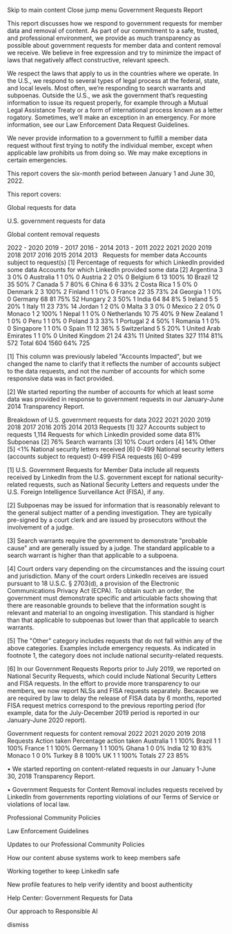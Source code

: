 Skip to main content
Close jump menu
Government Requests Report


This report discusses how we respond to government requests for member data and removal of content. As part of our commitment to a safe, trusted, and professional environment, we provide as much transparency as possible about government requests for member data and content removal we receive. We believe in free expression and try to minimize the impact of laws that negatively affect constructive, relevant speech.

We respect the laws that apply to us in the countries where we operate. In the U.S., we respond to several types of legal process at the federal, state, and local levels. Most often, we’re responding to search warrants and subpoenas. Outside the U.S., we ask the government that’s requesting information to issue its request properly, for example through a Mutual Legal Assistance Treaty or a form of international process known as a letter rogatory. Sometimes, we’ll make an exception in an emergency. For more information, see our Law Enforcement Data Request Guidelines.

We never provide information to a government to fulfill a member data request without first trying to notify the individual member, except when applicable law prohibits us from doing so. We may make exceptions in certain emergencies.

This report covers the six-month period between January 1 and June 30, 2022.


This report covers:

Global requests for data

U.S. government requests for data

Global content removal requests

2022 - 2020
2019 - 2017
2016 - 2014
2013 - 2011
2022
2021
2020
2019
2018
2017
2016
2015
2014
2013
 	Requests for member data	Accounts subject to request(s) [1]	Percentage of requests for which LinkedIn provided some data
	Accounts for which LinkedIn provided some data [2]
Argentina	3	3	0%	0
Australia	1	1	0%	0
Austria	2	2	0%	0
Belgium
	6	13	100%	10
Brazil	12	35	50%	7
Canada
	5	7	80%	6
China	6	6	33%	2
Costa Rica
	1	5	0%	0
Denmark	2	3	100%	2
Finland	1	1	0%	0
France
	22	35	73%	24
Georgia	1	1	0%	0
Germany
	68	81	75%	52
Hungary	2	3	50%	1
India
	64	84	8%	5
Ireland	5	5	20%	1
Italy
	11	23	73%	14
Jordan	1	2	0%	0
Malta	3	3	0%	0
Mexico	2	2	0%	0
Monaco	1	2	100%	1
Nepal	1	1	0%	0
Netherlands
	10	75	40%	9
New Zealand
	1	1	0%	0
Peru	1	1	0%	0
Poland	3	3	33%	1
Portugal	2	4	50%	1
Romania	1	1	0%	0
Singapore	1	1	0%	0
Spain	11	12	36%	5
Switzerland	5	5	20%	1
United Arab Emirates	1	1	0%	0
United Kingdom	21	24	43%	11
United States	327	1114	81%	572
Total	604	1560	64%	725

[1] This column was previously labeled "Accounts Impacted", but we changed the name to clarify that it reflects the number of accounts subject to the data requests, and not the number of accounts for which some responsive data was in fact provided.


[2] We started reporting the number of accounts for which at least some data was provided in response to government requests in our January-June 2014 Transparency Report.


Breakdown of U.S. government requests for data
2022
2021
2020
2019
2018
2017
2016
2015
2014
2013
Requests [1]	327
Accounts subject to requests	1,114
Requests for which LinkedIn provided some data	81%
Subpoenas [2]	76%
Search warrants [3]	10%
Court orders [4]	14%
Other [5]	<1%
National security letters received [6]	0-499
National security letters (accounts subject to request)
	0-499
FISA requests [6]	0-499

[1] U.S. Government Requests for Member Data include all requests received by LinkedIn from the U.S. government except for national security-related requests, such as National Security Letters and requests under the U.S. Foreign Intelligence Surveillance Act (FISA), if any.



[2] Subpoenas may be issued for information that is reasonably relevant to the general subject matter of a pending investigation. They are typically pre-signed by a court clerk and are issued by prosecutors without the involvement of a judge.



[3] Search warrants require the government to demonstrate "probable cause" and are generally issued by a judge. The standard applicable to a search warrant is higher than that applicable to a subpoena.


[4] Court orders vary depending on the circumstances and the issuing court and jurisdiction. Many of the court orders LinkedIn receives are issued pursuant to 18 U.S.C. § 2703(d), a provision of the Electronic Communications Privacy Act (ECPA). To obtain such an order, the government must demonstrate specific and articulable facts showing that there are reasonable grounds to believe that the information sought is relevant and material to an ongoing investigation. This standard is higher than that applicable to subpoenas but lower than that applicable to search warrants.




[5] The "Other" category includes requests that do not fall within any of the above categories. Examples include emergency requests. As indicated in footnote 1, the category does not include national security-related requests.



[6] In our Government Requests Reports prior to July 2019, we reported on National Security Requests, which could include National Security Letters and FISA requests. In the effort to provide more transparency to our members, we now report NLSs and FISA requests separately. Because we are required by law to delay the release of FISA data by 6 months, reported FISA request metrics correspond to the previous reporting period (for example, data for the July-December 2019 period is reported in our January-June 2020 report).

Government requests for content removal
2022
2021
2020
2019
2018
 	Requests	Action taken	Percentage action taken
Australia	1	1	100%
Brazil	1	1	100%
France	1	1	100%
Germany	1	1	100%
Ghana	1	0	0%
India	12	10	83%
Monaco	1	0	0%
Turkey	8	8	100%
UK	1	1	100%
Totals	27	23	85%

• We started reporting on content-related requests in our January 1-June 30, 2018 Transparency Report.


• Government Requests for Content Removal includes requests received by LinkedIn from governments reporting violations of our Terms of Service or violations of local law.

Professional Community Policies

Law Enforcement Guidelines

Updates to our Professional Community Policies

How our content abuse systems work to keep members safe

Working together to keep LinkedIn safe

New profile features to help verify identity and boost authenticity

Help Center: Government Requests for Data

Our approach to Responsible AI

dismiss